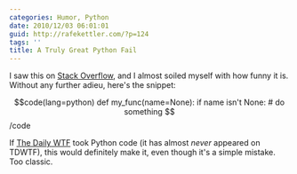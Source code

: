 ```yaml
---
categories: Humor, Python
date: 2010/12/03 06:01:01
guid: http://rafekettler.com/?p=124
tags: ''
title: A Truly Great Python Fail
---
```

I saw this on [Stack Overflow](http://www.stackoverflow.com), and I almost soiled myself with how funny it is. Without any further adieu, here's the snippet:

$$code(lang=python)
def my_func(name=None):
    if name isn't None:
        # do something
$$/code
    
If [The Daily WTF](http://www.thedailywtf.com) took Python code (it has almost _never_ appeared on TDWTF), this would definitely make it, even though it's a simple mistake. Too classic.

  

